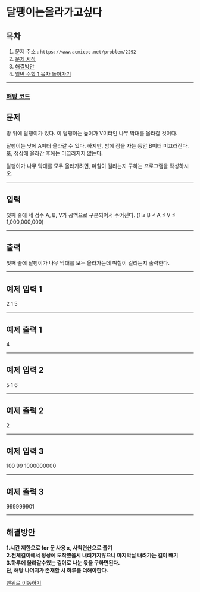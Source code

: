 # 달팽이는올라가고싶다

## 목차

1. 문제 주소 : `https://www.acmicpc.net/problem/2292`
2. [문제 시작](#문제)
3. [해결방안](#해결방안)
4. [일반 수학 1 목차 돌아가기](../README.md)
___

### [해당 코드](./달팽이는올라가고싶다.java)

## 문제

땅 위에 달팽이가 있다. 이 달팽이는 높이가 V미터인 나무 막대를 올라갈 것이다.

달팽이는 낮에 A미터 올라갈 수 있다. 하지만, 밤에 잠을 자는 동안 B미터 미끄러진다.<br>
또, 정상에 올라간 후에는 미끄러지지 않는다.

달팽이가 나무 막대를 모두 올라가려면, 며칠이 걸리는지 구하는 프로그램을 작성하시오.
___

## 입력

첫째 줄에 세 정수 A, B, V가 공백으로 구분되어서 주어진다. (1 ≤ B < A ≤ V ≤ 1,000,000,000)
___
## 출력

첫째 줄에 달팽이가 나무 막대를 모두 올라가는데 며칠이 걸리는지 출력한다.
___

## 예제 입력 1

2 1 5

---

## 예제 출력 1

4

---
## 예제 입력 2

5 1 6

---

## 예제 출력 2

2

---
## 예제 입력 3

100 99 1000000000

---

## 예제 출력 3

999999901

---

## 해결방안
**1.시간 제한으로 for 문 사용 x, 사칙연산으로 풀기** <br>
**2.전체길이에서 정상에 도착했을시 내려가지않으니 마지막날 내려가는 길이 빼기<br>**
**3.하루에 올라갈수있는 길이로 나눈 몫을 구하면된다.<br> 단, 해당 나머지가 존재할 시 하루를 더해야한다.<br>**

[맨위로 이동하기](#달팽이는올라가고싶다)
